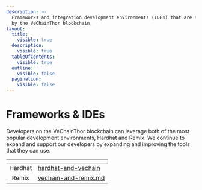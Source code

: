 ```yaml
---
description: >-
  Frameworks and integration development environments (IDEs) that are supported
  by the VeChainThor blockchain.
layout:
  title:
    visible: true
  description:
    visible: true
  tableOfContents:
    visible: true
  outline:
    visible: false
  pagination:
    visible: false
---
```


# Frameworks & IDEs

Developers on the VeChainThor blockchain can leverage both of the most popular development environments, Hardhat and Remix. We continue to expand and support our developers by expanding and improving the tools that they can use.

<table data-view="cards"><thead><tr><th align="center"></th><th data-hidden data-card-target data-type="content-ref"></th></tr></thead><tbody><tr><td align="center">Hardhat</td><td><a href="hardhat-and-vechain/">hardhat-and-vechain</a></td></tr><tr><td align="center">Remix</td><td><a href="vechain-and-remix/vechain-and-remix.md">vechain-and-remix.md</a></td></tr></tbody></table>
